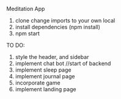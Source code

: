 Meditation App 

1. clone 
change imports to your own local 
2. install dependencies (npm install)
3. npm start 


TO DO: 
1. style the header, and sidebar 
2. implement chat bot 
//start of backend 
3. implement sleep page
4. implement journal page
5. incorporate game
6. implement landing page 

